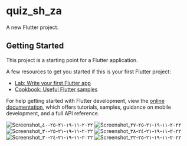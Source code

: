 # quiz_sh_za

A new Flutter project.

## Getting Started

This project is a starting point for a Flutter application.

A few resources to get you started if this is your first Flutter project:

- [Lab: Write your first Flutter app](https://docs.flutter.dev/get-started/codelab)
- [Cookbook: Useful Flutter samples](https://docs.flutter.dev/cookbook)

For help getting started with Flutter development, view the
[online documentation](https://docs.flutter.dev/), which offers tutorials,
samples, guidance on mobile development, and a full API reference.

![Screenshot_٢٠٢٢-١١-١٩-٢١-٢٥-٤٠](https://user-images.githubusercontent.com/95576756/202866625-a3232d4f-aa69-4c41-b6e0-f485b0725e2a.png)
![Screenshot_٢٠٢٢-١١-١٩-٢١-٢٥-٢٧](https://user-images.githubusercontent.com/95576756/202866635-6619d144-564e-4f8a-8c43-ded56478c861.png)
![Screenshot_٢٠٢٢-١١-١٩-٢١-٢٥-٣٠](https://user-images.githubusercontent.com/95576756/202866638-4665eaa3-4561-4b4e-9763-6e97399c200a.png)
![Screenshot_٢٠٢٢-١١-١٩-٢١-٢٤-٣٨](https://user-images.githubusercontent.com/95576756/202866643-72e88d8a-527d-478f-a0b4-9d5085239221.png)
![Screenshot_٢٠٢٢-١١-١٩-٢١-٢٤-٣٠](https://user-images.githubusercontent.com/95576756/202866649-b62f40ba-edbf-4a53-a480-608c44f70050.png)
![Screenshot_٢٠٢٢-١١-١٩-٢١-٢٥-٢٢](https://user-images.githubusercontent.com/95576756/202866652-87c5d60f-2054-4896-91de-3435f09fcf03.png)
